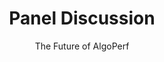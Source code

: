 ---
# Determines which item appears first on the schedule (lowest number (0) appears first)
sequence_id: 7

day: Wednesday, 12th

# Time of the event
time: 15:30 - 16:30

# Title of the event
title: "Panel Discussion"
subtitle: The Future of AlgoPerf

# Speaker Info
speaker: Organizers
webpage: /organizers
# affil: Buzz University
# affil_link: https://buzz.edu
# affil2: Buzz University
# affil2_link: https://buzz.edu

# Image
img: ../organizers/george.jpg
img_link: /organizers
---